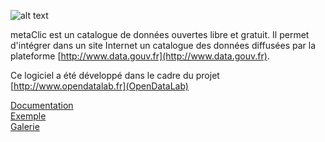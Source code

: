 ![alt text](https://raw.githubusercontent.com/datakode/metaclic/master/logo_metaclic.png)

metaClic est un catalogue de données ouvertes libre et gratuit. Il permet d'intégrer dans un site Internet un catalogue des données diffusées par la plateforme [http://www.data.gouv.fr](http://www.data.gouv.fr).

Ce logiciel a été développé dans le cadre du projet [http://www.opendatalab.fr](OpenDataLab)

[Documentation](https://github.com/datakode/metaclic/wiki)<br>
[Exemple](http://datakode.github.io/metaclic/exemples/exemple_simple.html)<br>
[Galerie](https://github.com/datakode/metaclic/wiki/Gallerie)
